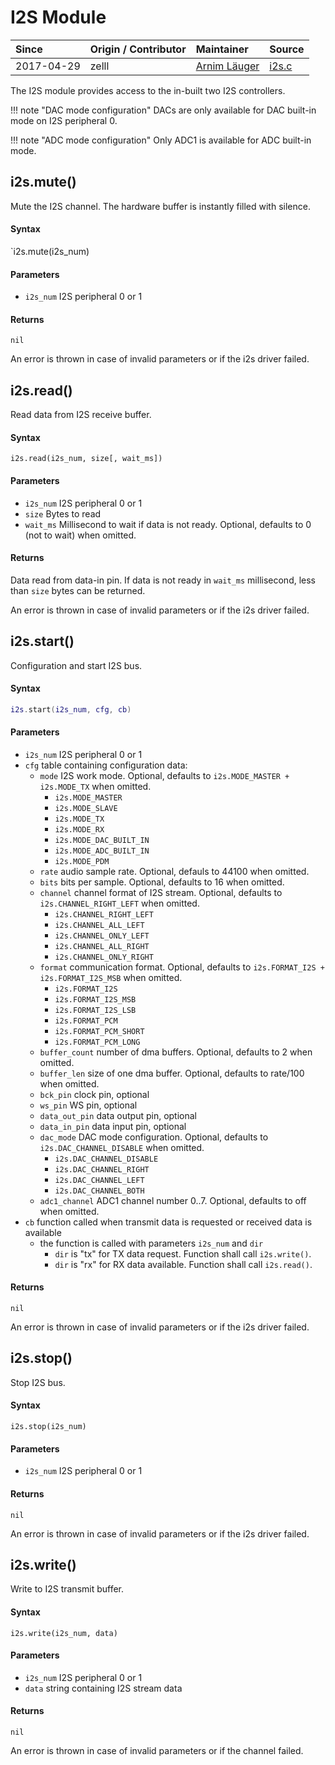 # I2S Module
| Since  | Origin / Contributor  | Maintainer  | Source  |
| :----- | :-------------------- | :---------- | :------ |
| 2017-04-29 | zelll | [Arnim Läuger](https://github.com/devsaurus) | [i2s.c](../../../components/modules/i2s.c)|

The I2S module provides access to the in-built two I2S controllers.

!!! note "DAC mode configuration"
    DACs are only available for DAC built-in mode on I2S peripheral 0.

!!! note "ADC mode configuration"
    Only ADC1 is available for ADC built-in mode.


## i2s.mute()
Mute the I2S channel. The hardware buffer is instantly filled with silence.

#### Syntax
`i2s.mute(i2s_num)

#### Parameters
- `i2s_num` I2S peripheral 0 or 1

#### Returns
`nil`

An error is thrown in case of invalid parameters or if the i2s driver failed.


## i2s.read()
Read data from I2S receive buffer.

#### Syntax
`i2s.read(i2s_num, size[, wait_ms])`

#### Parameters
- `i2s_num` I2S peripheral 0 or 1
- `size` Bytes to read
- `wait_ms` Millisecond to wait if data is not ready. Optional, defaults to 0 (not to wait) when omitted.

#### Returns
Data read from data-in pin. If data is not ready in `wait_ms` millisecond, less than `size` bytes can be returned.

An error is thrown in case of invalid parameters or if the i2s driver failed.


## i2s.start()
Configuration and start I2S bus.

#### Syntax
```lua
i2s.start(i2s_num, cfg, cb)
```

#### Parameters
- `i2s_num` I2S peripheral 0 or 1
- `cfg` table containing configuration data:
    - `mode` I2S work mode. Optional, defaults to `i2s.MODE_MASTER + i2s.MODE_TX` when omitted.
        - `i2s.MODE_MASTER`
        - `i2s.MODE_SLAVE`
        - `i2s.MODE_TX`
        - `i2s.MODE_RX`
        - `i2s.MODE_DAC_BUILT_IN`
        - `i2s.MODE_ADC_BUILT_IN`
        - `i2s.MODE_PDM`
    - `rate` audio sample rate. Optional, defauls to 44100 when omitted.
    - `bits` bits per sample. Optional, defaults to 16 when omitted.
    - `channel` channel format of I2S stream. Optional, defaults to `i2s.CHANNEL_RIGHT_LEFT` when omitted.
        - `i2s.CHANNEL_RIGHT_LEFT`
        - `i2s.CHANNEL_ALL_LEFT`
        - `i2s.CHANNEL_ONLY_LEFT`
        - `i2s.CHANNEL_ALL_RIGHT`
        - `i2s.CHANNEL_ONLY_RIGHT`
    - `format` communication format. Optional, defaults to `i2s.FORMAT_I2S + i2s.FORMAT_I2S_MSB` when omitted.
        - `i2s.FORMAT_I2S`
        - `i2s.FORMAT_I2S_MSB`
        - `i2s.FORMAT_I2S_LSB`
        - `i2s.FORMAT_PCM`
        - `i2s.FORMAT_PCM_SHORT`
        - `i2s.FORMAT_PCM_LONG`
    - `buffer_count` number of dma buffers. Optional, defaults to 2 when omitted.
    - `buffer_len` size of one dma buffer. Optional, defaults to rate/100 when omitted.
    - `bck_pin` clock pin, optional
    - `ws_pin` WS pin, optional
    - `data_out_pin` data output pin, optional
    - `data_in_pin` data input pin, optional
    - `dac_mode` DAC mode configuration. Optional, defaults to `i2s.DAC_CHANNEL_DISABLE` when omitted.
        - `i2s.DAC_CHANNEL_DISABLE`
        - `i2s.DAC_CHANNEL_RIGHT`
        - `i2s.DAC_CHANNEL_LEFT`
        - `i2s.DAC_CHANNEL_BOTH`
    - `adc1_channel` ADC1 channel number 0..7. Optional, defaults to off when omitted.
- `cb` function called when transmit data is requested or received data is available
    - the function is called with parameters `i2s_num` and `dir`
        - `dir` is "tx" for TX data request. Function shall call `i2s.write()`.
        - `dir` is "rx" for RX data available. Function shall call `i2s.read()`.

#### Returns
`nil`

An error is thrown in case of invalid parameters or if the i2s driver failed.


## i2s.stop()
Stop I2S bus.

#### Syntax
`i2s.stop(i2s_num)`

#### Parameters
- `i2s_num` I2S peripheral 0 or 1

#### Returns
`nil`

An error is thrown in case of invalid parameters or if the i2s driver failed.


## i2s.write()
Write to I2S transmit buffer.

#### Syntax
`i2s.write(i2s_num, data)`

#### Parameters
- `i2s_num` I2S peripheral 0 or 1
- `data` string containing I2S stream data

#### Returns
`nil`

An error is thrown in case of invalid parameters or if the channel failed.
